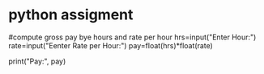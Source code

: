# python assigment
#compute gross pay bye hours and rate per hour
hrs=input("Enter Hour:")
rate=input("Eenter Rate per Hour:")
pay=float(hrs)*float(rate)

print("Pay:", pay)

